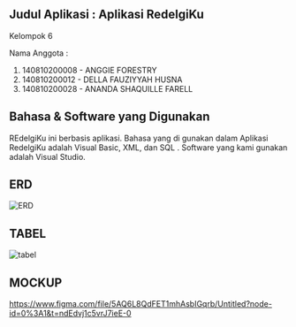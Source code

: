 ## Judul Aplikasi : Aplikasi RedelgiKu
Kelompok 6

Nama Anggota :

1. 140810200008 - ANGGIE FORESTRY
2. 140810200012 - DELLA FAUZIYYAH HUSNA
3. 140810200028 - ANANDA SHAQUILLE FARELL

## Bahasa & Software yang Digunakan
REdelgiKu ini berbasis aplikasi. Bahasa yang di gunakan dalam Aplikasi RedelgiKu adalah Visual Basic, XML, dan SQL . Software yang kami gunakan adalah Visual Studio.

## ERD
![ERD](https://user-images.githubusercontent.com/79688712/211580078-d43894d6-0954-4b80-b9cf-227815d76071.jpg)

## TABEL
![tabel](https://user-images.githubusercontent.com/79688712/211580411-54a3ca8e-f00c-46d7-8e7b-50a3c3044972.jpg)

## MOCKUP
https://www.figma.com/file/5AQ6L8QdFET1mhAsbIGqrb/Untitled?node-id=0%3A1&t=ndEdvj1c5vrJ7ieE-0
